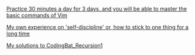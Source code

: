 [Practice 30 minutes a day for 3 days, and you will be able to master the basic commands of Vim](https://github.com/MuSk7777/Blog-en/issues/2#issue-1066128652)  

[My own experience on 'self-discipline' or, how to stick to one thing for a long time](https://github.com/MuSk7777/Blog-en/issues/1#issue-1066100858)  

[My solutions to CodingBat_Recursion1](https://github.com/MuSk7777/CodingBat_Recursion1_Solutions)


